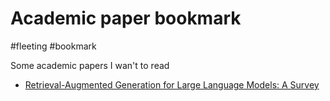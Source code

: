 # Academic paper bookmark

#fleeting #bookmark

Some academic papers I wan't to read

- [Retrieval-Augmented Generation for Large Language Models:
  A Survey](https://arxiv.org/abs/2312.10997)
